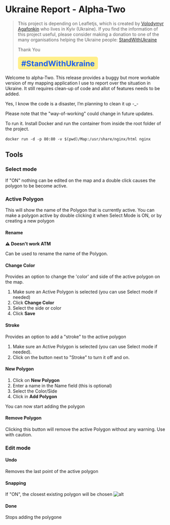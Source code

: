 # Ukraine Report - Alpha-Two


> This project is depending on Leafletjs, which is created by [Volodymyr Agafonkin](https://agafonkin.com) who lives in Kyiv (Ukraine).
> If you find the information of this project useful, please consider making a donation to one of the many organisations helping the Ukraine people: [StandWithUkraine]( https://stand-with-ukraine.pp.ua)
>
>Thank You
>
>[![Stand With Ukraine](https://raw.githubusercontent.com/vshymanskyy/StandWithUkraine/main/badges/StandWithUkraine.svg)](https://stand-with-ukraine.pp.ua)


Welcome to alpha-Two. This release provides a buggy but more workable version of my mapping application I use to report over the situation in Ukraine. It still requires clean-up of code and allot of features needs to be added.

Yes, I know the code is a disaster, I’m planning to clean it up -_-

Please note that the "way-of-working" could change in future updates.

To run it. Install Docker and run the container from inside the root folder of the project.

```docker run -d -p 80:80 -v $(pwd)/Map:/usr/share/nginx/html nginx```

## Tools

### Select mode

If "ON" nothing can be edited on the map and a double click causes the polygon to be become active.

### Active Polygon

This will show the name of the Polygon that is currently active. You can make a polygon active by double clicking it when Select Mode is ON, or by creating a new polygon

#### Rename

**⚠ Doesn't work ATM**

Can be used to rename the name of the Polygon. 

#### Change Color

Provides an option to change the 'color' and side of the active polygon on the map.
1. Make sure an Active Polygon is selected (you can use Select mode if needed)
2. Click **Change Color**
3. Select the side or color
4. Click **Save**

#### Stroke

Provides an option to add a "stroke" to the active polygon

1. Make sure an Active Polygon is selected (you can use Select mode if needed).
2. Click on the button next to "Stroke" to turn it off and on.

#### New Polygon
1. Click on **New Polygon**
2. Enter a name in the Name field (this is optional)
3. Select the Color/Side
4. Click in **Add Polygon**

You can now start adding the polygon

#### Remove Polygon

Clicking this button will remove the active Polygon without any warning. Use with caution.

### Edit mode

#### Undo

Removes the last point of the active polygon

#### Snapping

If "ON", the closest existing polygon will be chosen
![alt](Media/Snapping.webp)

#### Done

Stops adding the polygone